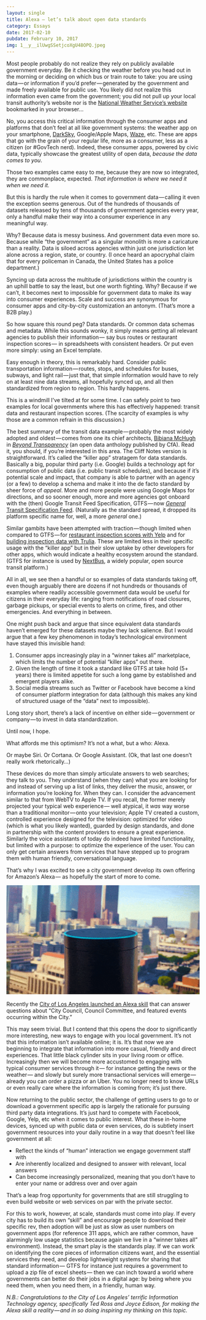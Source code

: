 ```yaml
---
layout: single
title: Alexa — let’s talk about open data standards
category: Essays
date: 2017-02-10
pubdate: February 10, 2017
img: 1__y__ilUwgSSetjcoXgU48OPQ.jpeg
---
```



Most people probably do not realize they rely on publicly available government everyday. Be it checking the weather before you head out in the morning or deciding on which bus or train route to take: you are using data — or information if you’d prefer — generated by the government and made freely available for public use. You likely did not realize this information even came from the government; you did not pull up your local transit authority’s website nor is the [National Weather Service’s website](http://www.weather.gov/) bookmarked in your browser…

No, you access this critical information through the consumer apps and platforms that don’t feel at all like government systems: the weather app on your smartphone, [DarkSky](https://darksky.net/app/), Google/Apple Maps, [Waze](https://www.waze.com/), etc. These are apps that go with the grain of your regular life, more as a consumer, less as a citizen (or #GovTech nerd). Indeed, these consumer apps, powered by civic data, typically showcase the greatest utility of open data, _because the data comes to you_.

Those two examples came easy to me, because they are now so integrated, they are commonplace, expected. _That information is where we need it when we need it._

But this is hardly the rule when it comes to government data — calling it even the exception seems generous. Out of the hundreds of thousands of datasets released by tens of thousands of government agencies every year, only a handful make their way into a consumer experience in any meaningful way.

Why? Because data is messy business. And government data even more so. Because while “the government” as a singular monolith is more a caricature than a reality. Data is siloed across agencies within just one jurisdiction let alone across a region, state, or country. (I once heard an apocryphal claim that for every policeman in Canada, the United States has a police department.)

Syncing up data across the multitude of jurisdictions within the country is an uphill battle to say the least, but one worth fighting. Why? Because if we can’t, it becomes next to impossible for government data to make its way into consumer experiences. Scale and success are synonymous for consumer apps and city-by-city customization an antonym. (That’s more a B2B play.)

So how square this round peg? Data standards. Or common data schemas and metadata. While this sounds wonky, it simply means getting all relevant agencies to publish their information — say bus routes or restaurant inspection scores — in spreadsheets with consistent headers. Or put even more simply: using an Excel template.

Easy enough in theory, this is remarkably hard. Consider public transportation information — routes, stops, and schedules for buses, subways, and light rail — just that, that simple information would have to rely on at least nine data streams, all hopefully synced up, and all then standardized from region to region. This hardly happens.

This is a windmill I’ve tilted at for some time. I can safely point to two examples for local governments where this has effectively happened: transit data and restaurant inspection scores. (The scarcity of examples is why those are a common refrain in this discussion.)

The best summary of the transit data example — probably the most widely adopted and oldest — comes from one its chief architects, [Bibiana McHugh](http://beyondtransparency.org/chapters/part-2/pioneering-open-data-standards-the-gtfs-story/) in [_Beyond Transparency_](http://beyondtransparency.org) (an open data anthology published by CfA). Read it, you should, if you’re interested in this area. The Cliff Notes version is straightforward. It’s called the “killer app” stratagem for data standards. Basically a big, popular third party (i.e. Google) builds a technology apt for consumption of public data (i.e. public transit schedules), and because if it’s potential scale and impact, that company is able to partner with an agency (or a few) to develop a schema and make it into the de facto standard by sheer force of _appeal_. More and more people were using Google Maps for directions, and so sooner enough, more and more agencies got onboard with the (then) Google Transit Feed Specification, GTFS — now [_General_ Transit Specification Feed](https://en.wikipedia.org/wiki/General_Transit_Feed_Specification). (Naturally as the standard spread, it dropped its platform specific name for, well, a more _general_ one.)

Similar gambits have been attempted with traction — though limited when compared to GTFS — for [restaurant inspection scores with Yelp](https://www.yelpblog.com/2013/01/introducing-lives) and for [building inspection data with Trulia](https://sites.google.com/site/housefactsdatastandard/home/specification). These are limited less in their specific usage with the “killer app” but in their slow uptake by other developers for other apps, which would indicate a healthy ecosystem around the standard. (GTFS for instance is used by [NextBus](https://www.nextbus.com/), a widely popular, open source transit platform.)

All in all, we see then a handful or so examples of data standards taking off, even though arguably there are dozens if not hundreds or thousands of examples where readily accessible government data would be useful for citizens in their everyday life: ranging from notifications of road closures, garbage pickups, or special events to alerts on crime, fires, and other emergencies. And everything in between.

One might push back and argue that since equivalent data standards haven’t emerged for these datasets maybe they lack salience. But I would argue that a few key phenomenon in today’s technological environment have stayed this invisible hand:

1.  Consumer apps increasingly play in a “winner takes all” marketplace, which limits the number of potential “killer apps” out there.
2.  Given the length of time it took a standard like GTFS at take hold (5+ years) there is limited appetite for such a long game by established and emergent players alike.
3.  Social media streams such as Twitter or Facebook have become a kind of consumer platform integration for data (although this makes any kind of structured usage of the “data” next to impossible).

Long story short, there’s a lack of incentive on either side — government or company — to invest in data standardization.

Until now, I hope.

What affords me this optimism? It’s not a what, but a who: Alexa.

Or maybe Siri. Or Cortana. Or Google Assistant. (Ok, that last one doesn’t really work rhetorically…)

These devices do more than simply articulate answers to web searches; they talk to you. They understand (when they can) what you are looking for and instead of serving up a list of links, they deliver the music, answer, or information you’re looking for. When they can. I consider the advancement similar to that from WebTV to Apple TV. If you recall, the former merely projected your typical web experience — well atypical, it _was_ way worse than a traditional monitor — onto your television; Apple TV created a custom, controlled experience designed for the television: optimized for video (which is what you likely wanted), guarded by design standards, and done in partnership with the content providers to ensure a great experience. Similarly the voice assistants of today do indeed have limited functionality, but limited with a purpose: to optimize the experience of the user. You can only get certain answers from services that have stepped up to program them with human friendly, conversational language.

That’s why I was excited to see a city government develop its own offering for Amazon’s Alexa — as hopefully the start of more to come.

![](/img/1__eW__kU65y3bkfPNVoO9gTeQ.gif)

Recently the [City of Los Angeles launched an Alexa skill](http://venturebeat.com/2017/01/16/why-los-angeles-made-an-alexa-skill-and-what-the-city-wants-to-do-with-it/) that can answer questions about “City Council, Council Committee, and featured events occurring within the City.”

This may seem trivial. But I contend that this opens the door to significantly more interesting, new ways to engage with you local government. It’s not that this information isn’t available online; it is. It’s that now we are beginning to integrate that information into more casual, friendly and direct experiences. That little black cylinder sits in your living room or office. Increasingly then we will become more accustomed to engaging with typical consumer services through it — for instance getting the news or the weather — and slowly but surely more transactional services will emerge — already you can order a pizza or an Uber. You no longer need to know URLs or even really care where the information is coming from; it’s just there.

Now returning to the public sector, the challenge of getting users to go to or download a government specific app is largely the rationale for pursuing third party data integrations. It’s just hard to compete with Facebook, Google, Yelp, etc when it comes to public interest. What these in-home devices, synced up with public data or even services, do is subtlety insert government resources into your daily routine in a way that doesn’t feel like government at all:

*   Reflect the kinds of “human” interaction we engage government staff with
*   Are inherently localized and designed to answer with relevant, local answers
*   Can become increasingly personalized, meaning that you don’t have to enter your name or address over and over again

That’s a leap frog opportunity for governments that are still struggling to even build website or web services on par with the private sector.

For this to work, however, at scale, standards must come into play. If every city has to build its own “skill” and encourage people to download their specific rev, then adoption will be just as slow as user numbers on government apps (for reference 311 apps, which are rather common, have alarmingly low usage statistics because again we live in a “winner takes all” environment). Instead, the smart play is the standards play. If we can work on identifying the core pieces of information citizens want, and the essential services they need, and develop lightweight systems for sharing that standard information — GTFS for instance just requires a government to upload a zip file of excel sheets — then we can inch toward a world where governments can better do their jobs in a digital age: by being where you need them, when you need them, in a friendly, human way.

_N.B.: Congratulations to the City of Los Angeles’ terrific Information Technology agency, specifically Ted Ross and Joyce Edison, for making the Alexa skill a reality — and in so doing inspiring my thinking on this topic._